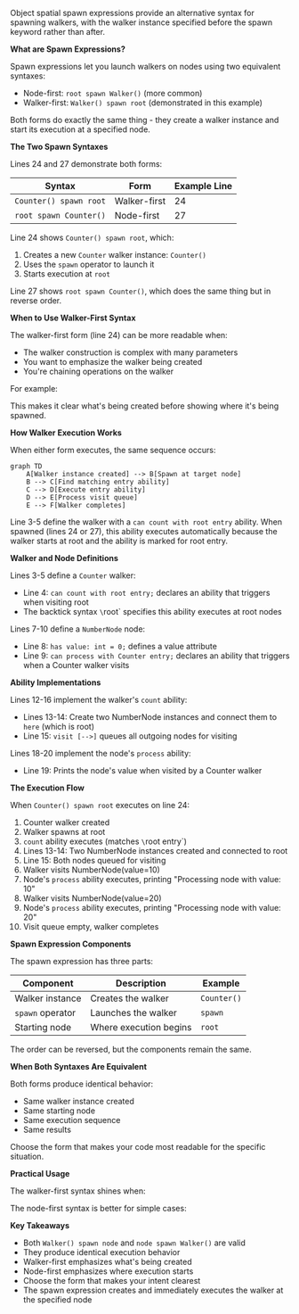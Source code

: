 Object spatial spawn expressions provide an alternative syntax for spawning walkers, with the walker instance specified before the spawn keyword rather than after.

**What are Spawn Expressions?**

Spawn expressions let you launch walkers on nodes using two equivalent syntaxes:
- Node-first: `root spawn Walker()` (more common)
- Walker-first: `Walker() spawn root` (demonstrated in this example)

Both forms do exactly the same thing - they create a walker instance and start its execution at a specified node.

**The Two Spawn Syntaxes**

Lines 24 and 27 demonstrate both forms:

| Syntax | Form | Example Line |
|--------|------|--------------|
| `Counter() spawn root` | Walker-first | 24 |
| `root spawn Counter()` | Node-first | 27 |

Line 24 shows `Counter() spawn root`, which:
1. Creates a new `Counter` walker instance: `Counter()`
2. Uses the `spawn` operator to launch it
3. Starts execution at `root`

Line 27 shows `root spawn Counter()`, which does the same thing but in reverse order.

**When to Use Walker-First Syntax**

The walker-first form (line 24) can be more readable when:
- The walker construction is complex with many parameters
- You want to emphasize the walker being created
- You're chaining operations on the walker

For example:

This makes it clear what's being created before showing where it's being spawned.

**How Walker Execution Works**

When either form executes, the same sequence occurs:

```mermaid
graph TD
    A[Walker instance created] --> B[Spawn at target node]
    B --> C[Find matching entry ability]
    C --> D[Execute entry ability]
    D --> E[Process visit queue]
    E --> F[Walker completes]
```

Line 3-5 define the walker with a `can count with root entry` ability. When spawned (lines 24 or 27), this ability executes automatically because the walker starts at root and the ability is marked for root entry.

**Walker and Node Definitions**

Lines 3-5 define a `Counter` walker:
- Line 4: `can count with root entry;` declares an ability that triggers when visiting root
- The backtick syntax `\`root` specifies this ability executes at root nodes

Lines 7-10 define a `NumberNode` node:
- Line 8: `has value: int = 0;` defines a value attribute
- Line 9: `can process with Counter entry;` declares an ability that triggers when a Counter walker visits

**Ability Implementations**

Lines 12-16 implement the walker's `count` ability:
- Lines 13-14: Create two NumberNode instances and connect them to `here` (which is root)
- Line 15: `visit [-->]` queues all outgoing nodes for visiting

Lines 18-20 implement the node's `process` ability:
- Line 19: Prints the node's value when visited by a Counter walker

**The Execution Flow**

When `Counter() spawn root` executes on line 24:

1. Counter walker created
2. Walker spawns at root
3. `count` ability executes (matches `\`root entry`)
4. Lines 13-14: Two NumberNode instances created and connected to root
5. Line 15: Both nodes queued for visiting
6. Walker visits NumberNode(value=10)
7. Node's `process` ability executes, printing "Processing node with value: 10"
8. Walker visits NumberNode(value=20)
9. Node's `process` ability executes, printing "Processing node with value: 20"
10. Visit queue empty, walker completes

**Spawn Expression Components**

The spawn expression has three parts:

| Component | Description | Example |
|-----------|-------------|---------|
| Walker instance | Creates the walker | `Counter()` |
| `spawn` operator | Launches the walker | `spawn` |
| Starting node | Where execution begins | `root` |

The order can be reversed, but the components remain the same.

**When Both Syntaxes Are Equivalent**

Both forms produce identical behavior:
- Same walker instance created
- Same starting node
- Same execution sequence
- Same results

Choose the form that makes your code most readable for the specific situation.

**Practical Usage**

The walker-first syntax shines when:


The node-first syntax is better for simple cases:


**Key Takeaways**

- Both `Walker() spawn node` and `node spawn Walker()` are valid
- They produce identical execution behavior
- Walker-first emphasizes what's being created
- Node-first emphasizes where execution starts
- Choose the form that makes your intent clearest
- The spawn expression creates and immediately executes the walker at the specified node
